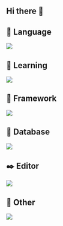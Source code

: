 ## Hi there 👋

<!--
**MrEnergetico/MrEnergetico** is a ✨ _special_ ✨ repository because its `README.md` (this file) appears on your GitHub profile.

Here are some ideas to get you started:

- 🔭 I’m currently working on ...
- 🌱 I’m currently learning ...
- 👯 I’m looking to collaborate on ...
- 🤔 I’m looking for help with ...
- 💬 Ask me about ...
- 📫 How to reach me: ...
- 😄 Pronouns: ...
- ⚡ Fun fact: ...
-->

## 🚀 Language

[![](https://skillicons.dev/icons?i=html,css,js,ts,java,php,py)]()


## 📕 Learning

[![](https://skillicons.dev/icons?i=c,cs,cpp,kotlin)]()


## 🏓 Framework

[![](https://skillicons.dev/icons?i=bootstrap,nextjs,react,vite,vue)]()


## 🎲 Database

[![](https://skillicons.dev/icons?i=mongodb,mysql)]()


## ✒️ Editor

[![](https://skillicons.dev/icons?i=arduino,idea,unity,visualstudio,vscode)]()


## 💮 Other

[![](https://skillicons.dev/icons?i=express,discordjs)]()
